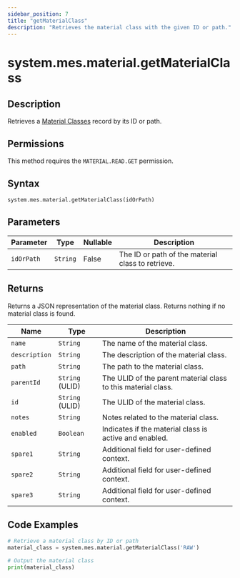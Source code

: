 ```yaml
---
sidebar_position: 7
title: "getMaterialClass"
description: "Retrieves the material class with the given ID or path."
---
```


# system.mes.material.getMaterialClass

## Description

Retrieves a [Material Classes](../../data-model/material-model/material-class) record by its ID or path.


## Permissions

This method requires the `MATERIAL.READ.GET` permission.

## Syntax

```python
system.mes.material.getMaterialClass(idOrPath)
```

## Parameters

| Parameter  | Type     | Nullable | Description                                       |
|------------|----------|----------|---------------------------------------------------|
| `idOrPath` | `String` | False    | The ID or path of the material class to retrieve. |

## Returns

Returns a JSON representation of the material class. Returns nothing if no material class is found.

| Name          | Type            | Description                                                   |
|---------------|-----------------|---------------------------------------------------------------|
| `name`        | `String`        | The name of the material class.                               |
| `description` | `String`        | The description of the material class.                        |
| `path`        | `String`        | The path to the material class.                               |
| `parentId`    | `String` (ULID) | The ULID of the parent material class to this material class. |
| `id`          | `String` (ULID) | The ULID of the material class.                               |
| `notes`       | `String`        | Notes related to the material class.                          |
| `enabled`     | `Boolean`       | Indicates if the material class is active and enabled.        |
| `spare1`      | `String`        | Additional field for user-defined context.                    |
| `spare2`      | `String`        | Additional field for user-defined context.                    |
| `spare3`      | `String`        | Additional field for user-defined context.                    |

## Code Examples

```python
# Retrieve a material class by ID or path
material_class = system.mes.material.getMaterialClass('RAW')

# Output the material class
print(material_class)
```
